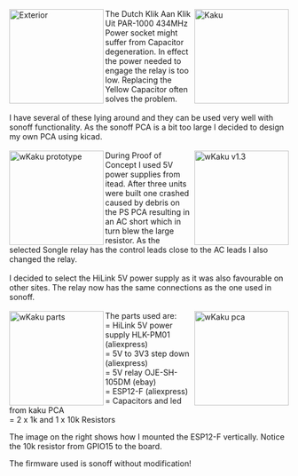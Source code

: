 <img alt="Exterior" src="https://github.com/arendst/arendst.github.io/blob/master/media/wkaku1a.jpg?raw=true" width="170" align="left" />
<img alt="Kaku" src="https://github.com/arendst/arendst.github.io/blob/master/media/kaku2a.jpg?raw=true" width="170" align="right" /> 
The Dutch Klik Aan Klik Uit PAR-1000 434MHz Power socket might suffer from Capacitor degeneration. In effect the power needed to engage the relay is too low. Replacing the Yellow Capacitor often solves the problem.
<br/>
<br/>
I have several of these lying around and they can be used very well with sonoff functionality. As the sonoff PCA is a bit too large I decided to design my own PCA using kicad.
<br/>
<br/>
<img alt="wKaku prototype" src="https://github.com/arendst/arendst.github.io/blob/master/media/wkaku2a.jpg?raw=true" width="170" align="left" /> 
<img alt="wKaku v1.3" src="https://github.com/arendst/arendst.github.io/blob/master/media/wkaku4a.jpg?raw=true" width="170" align="right" /> 
During Proof of Concept I used 5V power supplies from itead. After three units were built one crashed caused by debris on the PS PCA resulting in an AC short which in turn blew the large resistor. As the selected Songle relay has the control leads close to the AC leads I also changed the relay.
<br/>
<br/>
I decided to select the HiLink 5V power supply as it was also favourable on other sites. The relay now has the same connections as the one used in sonoff.
<br/>
<br/>
<img alt="wKaku parts" src="https://github.com/arendst/arendst.github.io/blob/master/media/wkaku5a.jpg?raw=true" width="170" align="left" /> 
<img alt="wKaku pca" src="https://github.com/arendst/arendst.github.io/blob/master/media/wkaku6b.jpg?raw=true" width="170" align="right" /> 
The parts used are:<br/>
= HiLink 5V power supply HLK-PM01 (aliexpress)<br/>
= 5V to 3V3 step down (aliexpress)<br/>
= 5V relay OJE-SH-105DM (ebay)<br/>
= ESP12-F (aliexpress)<br/>
= Capacitors and led from kaku PCA<br/>
= 2 x 1k and 1 x 10k Resistors

The image on the right shows how I mounted the ESP12-F vertically. Notice the 10k resistor from GPIO15 to the board.

The firmware used is sonoff without modification!
